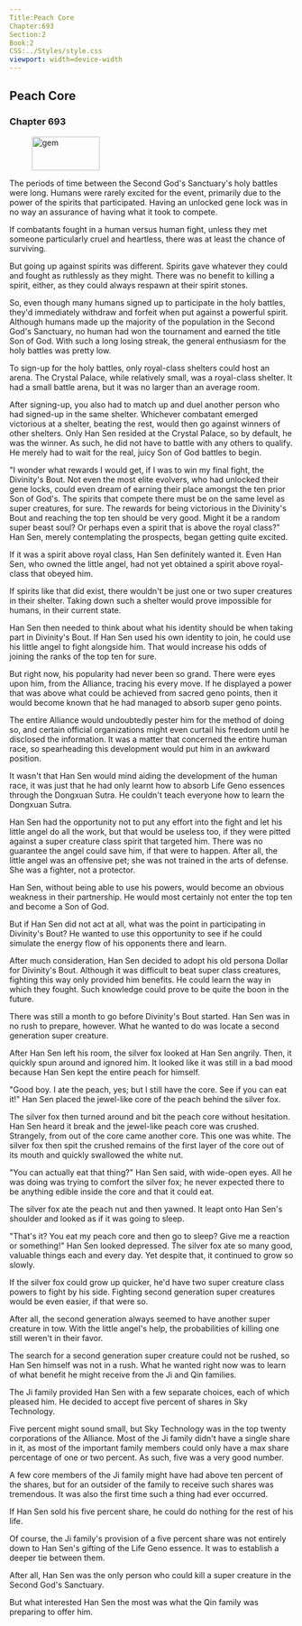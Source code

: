 ```yaml
---
Title:Peach Core 
Chapter:693 
Section:2 
Book:2 
CSS:../Styles/style.css 
viewport: width=device-width
---
```

  
## Peach Core
### Chapter 693
  
<figure>
	<img src="../Images/gem.gif" alt="gem" id="gem" width="120" height="60" />
</figure>
  

  
The periods of time between the Second God's Sanctuary's holy battles were long. Humans were rarely excited for the event, primarily due to the power of the spirits that participated. Having an unlocked gene lock was in no way an assurance of having what it took to compete.

If combatants fought in a human versus human fight, unless they met someone particularly cruel and heartless, there was at least the chance of surviving.

But going up against spirits was different. Spirits gave whatever they could and fought as ruthlessly as they might. There was no benefit to killing a spirit, either, as they could always respawn at their spirit stones.

So, even though many humans signed up to participate in the holy battles, they'd immediately withdraw and forfeit when put against a powerful spirit. Although humans made up the majority of the population in the Second God's Sanctuary, no human had won the tournament and earned the title Son of God. With such a long losing streak, the general enthusiasm for the holy battles was pretty low.

To sign-up for the holy battles, only royal-class shelters could host an arena. The Crystal Palace, while relatively small, was a royal-class shelter. It had a small battle arena, but it was no larger than an average room.

After signing-up, you also had to match up and duel another person who had signed-up in the same shelter. Whichever combatant emerged victorious at a shelter, beating the rest, would then go against winners of other shelters. Only Han Sen resided at the Crystal Palace, so by default, he was the winner. As such, he did not have to battle with any others to qualify. He merely had to wait for the real, juicy Son of God battles to begin.

"I wonder what rewards I would get, if I was to win my final fight, the Divinity's Bout. Not even the most elite evolvers, who had unlocked their gene locks, could even dream of earning their place amongst the ten prior Son of God's. The spirits that compete there must be on the same level as super creatures, for sure. The rewards for being victorious in the Divinity's Bout and reaching the top ten should be very good. Might it be a random super beast soul? Or perhaps even a spirit that is above the royal class?" Han Sen, merely contemplating the prospects, began getting quite excited.

If it was a spirit above royal class, Han Sen definitely wanted it. Even Han Sen, who owned the little angel, had not yet obtained a spirit above royal-class that obeyed him.

If spirits like that did exist, there wouldn't be just one or two super creatures in their shelter. Taking down such a shelter would prove impossible for humans, in their current state.

Han Sen then needed to think about what his identity should be when taking part in Divinity's Bout. If Han Sen used his own identity to join, he could use his little angel to fight alongside him. That would increase his odds of joining the ranks of the top ten for sure.

But right now, his popularity had never been so grand. There were eyes upon him, from the Alliance, tracing his every move. If he displayed a power that was above what could be achieved from sacred geno points, then it would become known that he had managed to absorb super geno points.

The entire Alliance would undoubtedly pester him for the method of doing so, and certain official organizations might even curtail his freedom until he disclosed the information. It was a matter that concerned the entire human race, so spearheading this development would put him in an awkward position.

It wasn't that Han Sen would mind aiding the development of the human race, it was just that he had only learnt how to absorb Life Geno essences through the Dongxuan Sutra. He couldn't teach everyone how to learn the Dongxuan Sutra.

Han Sen had the opportunity not to put any effort into the fight and let his little angel do all the work, but that would be useless too, if they were pitted against a super creature class spirit that targeted him. There was no guarantee the angel could save him, if that were to happen. After all, the little angel was an offensive pet; she was not trained in the arts of defense. She was a fighter, not a protector.

Han Sen, without being able to use his powers, would become an obvious weakness in their partnership. He would most certainly not enter the top ten and become a Son of God.

But if Han Sen did not act at all, what was the point in participating in Divinity's Bout? He wanted to use this opportunity to see if he could simulate the energy flow of his opponents there and learn.

After much consideration, Han Sen decided to adopt his old persona Dollar for Divinity's Bout. Although it was difficult to beat super class creatures, fighting this way only provided him benefits. He could learn the way in which they fought. Such knowledge could prove to be quite the boon in the future.

There was still a month to go before Divinity's Bout started. Han Sen was in no rush to prepare, however. What he wanted to do was locate a second generation super creature.

After Han Sen left his room, the silver fox looked at Han Sen angrily. Then, it quickly spun around and ignored him. It looked like it was still in a bad mood because Han Sen kept the entire peach for himself.

"Good boy. I ate the peach, yes; but I still have the core. See if you can eat it!" Han Sen placed the jewel-like core of the peach behind the silver fox.

The silver fox then turned around and bit the peach core without hesitation. Han Sen heard it break and the jewel-like peach core was crushed. Strangely, from out of the core came another core. This one was white. The silver fox then spit the crushed remains of the first layer of the core out of its mouth and quickly swallowed the white nut.

"You can actually eat that thing?" Han Sen said, with wide-open eyes. All he was doing was trying to comfort the silver fox; he never expected there to be anything edible inside the core and that it could eat.

The silver fox ate the peach nut and then yawned. It leapt onto Han Sen's shoulder and looked as if it was going to sleep.

"That's it? You eat my peach core and then go to sleep? Give me a reaction or something!" Han Sen looked depressed. The silver fox ate so many good, valuable things each and every day. Yet despite that, it continued to grow so slowly.

If the silver fox could grow up quicker, he'd have two super creature class powers to fight by his side. Fighting second generation super creatures would be even easier, if that were so.

After all, the second generation always seemed to have another super creature in tow. With the little angel's help, the probabilities of killing one still weren't in their favor.

The search for a second generation super creature could not be rushed, so Han Sen himself was not in a rush. What he wanted right now was to learn of what benefit he might receive from the Ji and Qin families.

The Ji family provided Han Sen with a few separate choices, each of which pleased him. He decided to accept five percent of shares in Sky Technology.

Five percent might sound small, but Sky Technology was in the top twenty corporations of the Alliance. Most of the Ji family didn't have a single share in it, as most of the important family members could only have a max share percentage of one or two percent. As such, five was a very good number.

A few core members of the Ji family might have had above ten percent of the shares, but for an outsider of the family to receive such shares was tremendous. It was also the first time such a thing had ever occurred.

If Han Sen sold his five percent share, he could do nothing for the rest of his life.

Of course, the Ji family's provision of a five percent share was not entirely down to Han Sen's gifting of the Life Geno essence. It was to establish a deeper tie between them.

After all, Han Sen was the only person who could kill a super creature in the Second God's Sanctuary.

But what interested Han Sen the most was what the Qin family was preparing to offer him.